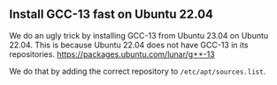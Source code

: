## Install GCC-13 fast on Ubuntu 22.04

We do an ugly trick by installing GCC-13 from Ubuntu 23.04 on Ubuntu 22.04. This is because Ubuntu 22.04 does not have GCC-13 in its repositories.
https://packages.ubuntu.com/lunar/g++-13

We do that by adding the correct repository to `/etc/apt/sources.list`.